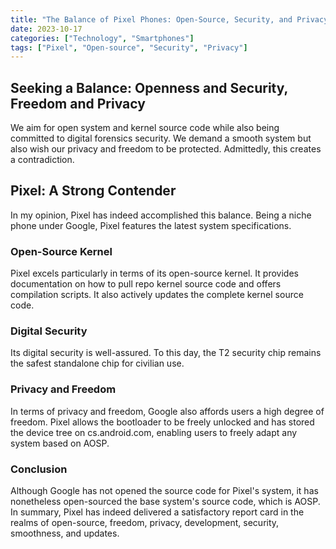 ```yaml
---
title: "The Balance of Pixel Phones: Open-Source, Security, and Privacy"
date: 2023-10-17
categories: ["Technology", "Smartphones"]
tags: ["Pixel", "Open-source", "Security", "Privacy"]
---
```


## Seeking a Balance: Openness and Security, Freedom and Privacy

We aim for open system and kernel source code while also being committed to digital forensics security. We demand a smooth system but also wish our privacy and freedom to be protected. Admittedly, this creates a contradiction.

## Pixel: A Strong Contender

<!--more-->

In my opinion, Pixel has indeed accomplished this balance. Being a niche phone under Google, Pixel features the latest system specifications.

### Open-Source Kernel

Pixel excels particularly in terms of its open-source kernel. It provides documentation on how to pull repo kernel source code and offers compilation scripts. It also actively updates the complete kernel source code.

### Digital Security

Its digital security is well-assured. To this day, the T2 security chip remains the safest standalone chip for civilian use.

### Privacy and Freedom

In terms of privacy and freedom, Google also affords users a high degree of freedom. Pixel allows the bootloader to be freely unlocked and has stored the device tree on cs.android.com, enabling users to freely adapt any system based on AOSP.

### Conclusion

Although Google has not opened the source code for Pixel's system, it has nonetheless open-sourced the base system's source code, which is AOSP. In summary, Pixel has indeed delivered a satisfactory report card in the realms of open-source, freedom, privacy, development, security, smoothness, and updates.
